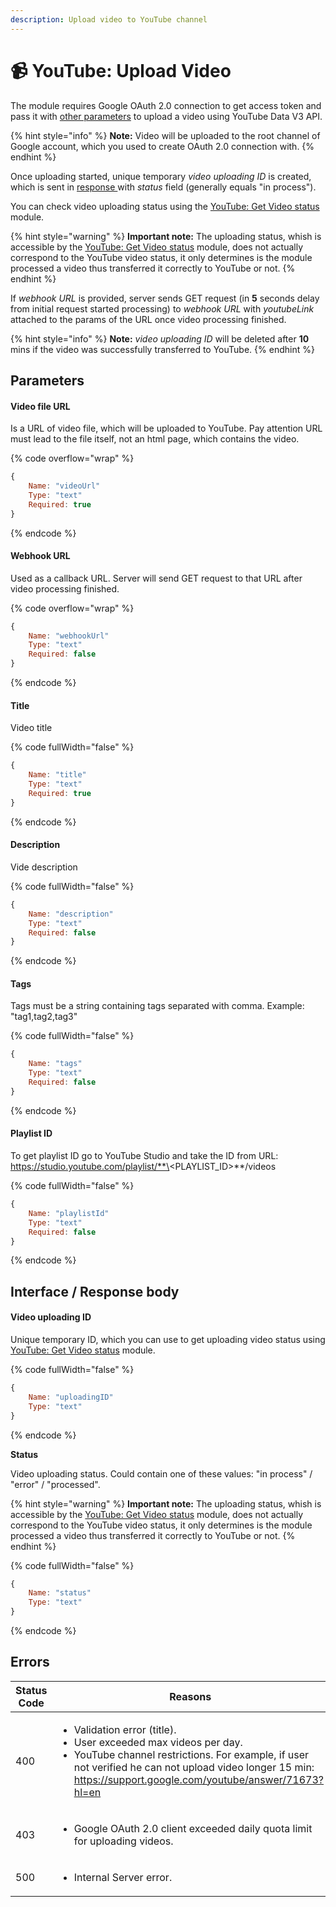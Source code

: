```yaml
---
description: Upload video to YouTube channel
---
```


# 📹 YouTube: Upload Video

The module requires Google OAuth 2.0 connection to get access token and pass it with [other parameters](youtube-upload-video.md#mappable-parameters) to upload a video using YouTube Data V3 API.

{% hint style="info" %}
**Note:** Video will be uploaded to the root channel of Google account, which you used to create OAuth 2.0 connection with.
{% endhint %}

Once uploading started, unique temporary _video uploading ID_ is created, which is sent in [response ](youtube-upload-video.md#interface)with _status_ field (generally equals "in process").

You can check video uploading status using the [YouTube: Get Video status](youtube-get-video-status.md) module.&#x20;

{% hint style="warning" %}
**Important note:** The uploading status, whish is accessible by the [YouTube: Get Video status](youtube-get-video-status.md) module, does not actually correspond to the YouTube video status, it only determines is the module processed a video thus transferred it correctly to YouTube or not.
{% endhint %}

If _webhook URL_ is provided, server sends GET request (in **5** seconds delay from initial request started processing) to _webhook URL_ with _youtubeLink_ attached to the params of the URL once video processing finished.

{% hint style="info" %}
**Note:** _video uploading ID_ will be deleted after **10** mins if the video was successfully transferred to YouTube.
{% endhint %}

## Parameters

#### **Video file URL**

Is a URL of video file, which will be uploaded to YouTube. Pay attention URL must lead to the file itself, not an html page, which contains the video.

{% code overflow="wrap" %}
```javascript
{
    Name: "videoUrl"
    Type: "text"
    Required: true
}
```
{% endcode %}

#### **Webhook URL**

Used as a callback URL. Server will send GET request to that URL after video processing finished.

{% code overflow="wrap" %}
```javascript
{
    Name: "webhookUrl"
    Type: "text"
    Required: false
}
```
{% endcode %}

#### Title

Video title

{% code fullWidth="false" %}
```javascript
{
    Name: "title"
    Type: "text"
    Required: true
}
```
{% endcode %}

#### Description

Vide description

{% code fullWidth="false" %}
```javascript
{
    Name: "description"
    Type: "text"
    Required: false
}
```
{% endcode %}

#### Tags

Tags must be a string containing tags separated with comma. Example: "tag1,tag2,tag3"

{% code fullWidth="false" %}
```javascript
{
    Name: "tags"
    Type: "text"
    Required: false
}
```
{% endcode %}

#### Playlist ID

To get playlist ID go to YouTube Studio and take the ID from URL: https://studio.youtube.com/playlist/**\<PLAYLIST\_ID>**/videos

{% code fullWidth="false" %}
```javascript
{
    Name: "playlistId"
    Type: "text"
    Required: false
}
```
{% endcode %}

## Interface / Response body

#### Video uploading ID

Unique temporary ID, which you can use to get uploading video status using [YouTube: Get Video status](youtube-get-video-status.md) module.

{% code fullWidth="false" %}
```javascript
{
    Name: "uploadingID"
    Type: "text"
}
```
{% endcode %}

**Status**

Video uploading status. Could contain one of these values: "in process" / "error" / "processed".

{% hint style="warning" %}
**Important note:** The uploading status, whish is accessible by the [YouTube: Get Video status](youtube-get-video-status.md) module, does not actually correspond to the YouTube video status, it only determines is the module processed a video thus transferred it correctly to YouTube or not.
{% endhint %}

{% code fullWidth="false" %}
```javascript
{
    Name: "status"
    Type: "text"
}
```
{% endcode %}

## Errors

<table><thead><tr><th width="143">Status Code</th><th>Reasons</th></tr></thead><tbody><tr><td>400</td><td><ul><li>Validation error (title).</li><li>User exceeded max videos per day.</li><li>YouTube channel restrictions. For example, if user not verified he can not upload video longer 15 min: <a href="https://support.google.com/youtube/answer/71673?hl=en">https://support.google.com/youtube/answer/71673?hl=en</a></li></ul></td></tr><tr><td>403</td><td><ul><li>Google OAuth 2.0 client exceeded daily quota limit for uploading videos.</li></ul></td></tr><tr><td>500</td><td><ul><li>Internal Server error.</li></ul></td></tr></tbody></table>
